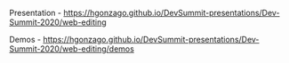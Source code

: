 Presentation - https://hgonzago.github.io/DevSummit-presentations/Dev-Summit-2020/web-editing

Demos - https://hgonzago.github.io/DevSummit-presentations/Dev-Summit-2020/web-editing/demos
